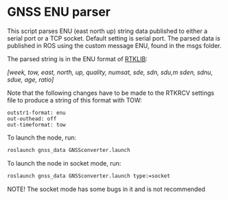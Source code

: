 # GNSS ENU parser
This script parses ENU (east north up) string data published to either a serial port or a TCP socket. 
Default setting is serial port. The parsed data is published in ROS using the custom message ENU, found in the msgs folder.


The parsed string is in the ENU format of [RTKLIB](http://www.rtklib.com/):

_[week, tow, east, north, up, quality, numsat, sde, sdn, sdu,m sden, sdnu, sdue, age, ratio]_



Note that the following changes have to be made to the RTKRCV settings file to produce a string of this format with TOW:
```
outstr1-format: enu
out-outhead: off
out-timeformat: tow
```
      
To launch the node, run:
```sh
roslaunch gnss_data GNSSconverter.launch
```

To launch the node in socket mode, run:
```sh
roslaunch gnss_data GNSSconverter.launch type:=socket
```

NOTE! The socket mode has some bugs in it and is not recommended
